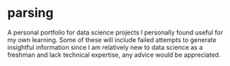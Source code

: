 # parsing
A personal portfolio for data science projects I personally found useful for my own learning. Some of these will include failed attempts to generate insightful information since I am relatively new to data science as a freshman and lack technical expertise, any advice would be appreciated.
